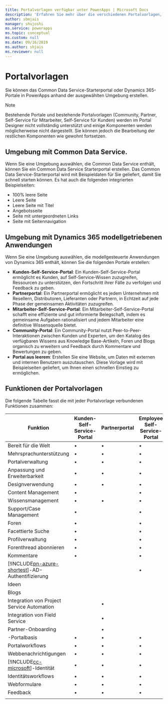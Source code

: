 ```yaml
---
title: Portalvorlagen verfügbar unter PowerApps | Microsoft Docs
description: 'Erfahren Sie mehr über die verschiedenen Portalvorlagen, die unter PowerApps verfügbar sind.'
author: sbmjais
manager: shujoshi
ms.service: powerapps
ms.topic: conceptual
ms.custom: null
ms.date: 09/16/2019
ms.author: shjais
ms.reviewer: null
---
```


# <a name="portal-templates"></a>Portalvorlagen

Sie können das Common Data Service-Starterportal oder Dynamics 365-Portale in PowerApps anhand der ausgewählten Umgebung erstellen.

> [!NOTE]
> Bestehende Portale und bestehende Portalvorlagen (Community, Partner, Self-Service für Mitarbeiter, Self-Service für Kunden) werden im Portal Designer nicht vollständig unterstützt und einige Komponenten werden möglicherweise nicht dargestellt. Sie können jedoch die Bearbeitung der restlichen Komponenten wie gewohnt fortsetzen. 

## <a name="environment-with-common-data-service"></a>Umgebung mit Common Data Service.

Wenn Sie eine Umgebung auswählen, die Common Data Service enthält, können Sie ein Common Data Service Starterportal erstellen. Das Common Data Service-Starterportal wird mit Beispieldaten für Sie geliefert, damit Sie schnell starten können. Es hat auch die folgenden integrierten Beispielseiten:
- 100% leere Seite
- Leere Seite
- Leere Seite mit Titel
- Angebotsseite
- Seite mit untergeordneten Links
- Seite mit Seitennavigation

## <a name="environment-with-dynamics-365-model-driven-applications"></a>Umgebung mit Dynamics 365 modellgetriebenen Anwendungen

Wenn Sie eine Umgebung auswählen, die modellgesteuerte Anwendungen von Dynamics 365 enthält, können Sie die folgenden Portale erstellen:

- **Kunden-Self-Service-Portal**: Ein Kunden-Self-Service-Portal ermöglicht es Kunden, auf Self-Service-Wissen zuzugreifen, Ressourcen zu unterstützen, den Fortschritt ihrer Fälle zu verfolgen und Feedback zu geben.
- **Partnerportal**: Ein Partnerportal ermöglicht es jedem Unternehmen mit Resellern, Distributoren, Lieferanten oder Partnern, in Echtzeit auf jede Phase der gemeinsamen Aktivitäten zuzugreifen.
- **Mitarbeiter-Self-Service-Portal**: Ein Mitarbeiter-Self-Service-Portal schafft eine effiziente und gut informierte Belegschaft, indem es gemeinsame Aufgaben rationalisiert und jedem Mitarbeiter eine definitive Wissensquelle bietet.
- **Community-Portal**: Ein Community-Portal nutzt Peer-to-Peer-Interaktionen zwischen Kunden und Experten, um den Katalog des verfügbaren Wissens aus Knowledge Base-Artikeln, Foren und Blogs organisch zu erweitern und Feedback durch Kommentare und Bewertungen zu geben.
- **Portal aus leerem**: Erstellen Sie eine Website, um Daten mit externen und internen Benutzern auszutauschen. Diese Vorlage wird mit Beispielseiten geliefert, um Ihnen einen schnellen Einstieg zu ermöglichen. 

## <a name="portal-templates-features"></a>Funktionen der Portalvorlagen

Die folgende Tabelle fasst die mit jeder Portalvorlage verbundenen Funktionen zusammen:

| Funktion | Kunden-Self-Service-Portal | Partnerportal | Employee Self-Service-Portal | Community-Portal | Portal aus leerem | Common Data Service-Starterportal|
|------------------|---------------|----------------|---------------|------------------|---------------|------|
| Bereit für die Welt | •  | • | • | • | • |• |
| Mehrsprachunterstützung | •  | • | • | • | • |• |
| Portalverwaltung| • | • | • | • | •  |• |
| Anpassung und Erweiterbarkeit  | •   | •  | •   | •  | • |• |
| Designverwendung   | •   | •   | •    | •   | •   |• |
| Content Management                     | •                            |                | •                            | •                |               |
| Wissensmanagement                   | •                            | •              | •                            | •                |               |
| Support/Case Management                | •                            |                | •                            | •                |               |
| Foren                                 | •                            |                | •                            | •                |               |
| Facettierte Suche                         | •                            |                | •                            |                  |               |
| Profilverwaltung                     | •                            |                | •                            |                  |               |
| Forenthread abonnieren              | •                            |                | •                            |                  |               |
| Kommentare                               | •                            |                | •                            | •                |               |
| [!INCLUDE[pn-azure-shortest](../../includes/pn-azure-shortest.md)]-AD-Authentifizierung                |                              |                | •                            |                  |               |
| Ideen                                  |                              |                |                              | •                |               |
| Blogs                                  |                              |                |                              | •                |               |
| Integration von Project Service Automation |                              | •              |                              |                  |               |
| Integration von Field Service              |                              | •              |                              |                  |               |
| Partner-Onboarding                     |                              | •              |                              |                  |               |
| -Portalbasis  |  •    | •      |  •| •| •|• |
| Portalworkflows|  •| •|  •| •| •|• |
| Webbenachrichtigungen|  •| •|  •| •| •|• |
| [!INCLUDE[cc-microsoft](../../includes/cc-microsoft.md)]-Identität|   •|  •|  •|   •| •|• |
| Identitätsworkflows| •|  •| •|   •| •|• |
| Webformulare|  •| •|    •| •| •|• |
| Feedback|   •|  •|  •| •| •|• |
||